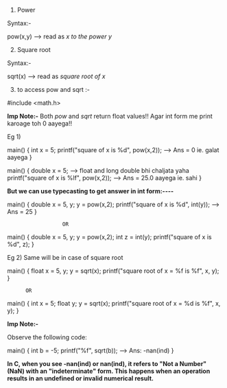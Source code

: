 1) Power

Syntax:-   

pow(x,y) --> read as *x to the power y*


2) Square root

Syntax:-

sqrt(x) --> read as *square root of x*


3) to access pow and sqrt :-

#include <math.h>



**Imp Note:-**
Both *pow* and *sqrt* return float values!! Agar int form me print karoage toh 0 aayega!!

Eg 1) 

main()
{
  int x = 5;
  printf("square of x is %d", pow(x,2));       --> Ans = 0 ie. galat aayega
}

main()
{
  double x = 5;                                --> float and long double bhi chaljata yaha
  printf("square of x is %lf", pow(x,2));      --> Ans = 25.0 aayega ie. sahi
}


**But we can use typecasting to get answer in int form:----**

main()
{
  double x = 5, y;
  y = pow(x,2);
  printf("square of x is %d", int(y));      --> Ans = 25
}
                      
                      OR

main()
{
  double x = 5, y;
  y = pow(x,2);
  int z = int(y);
  printf("square of x is %d", z);
}




Eg 2) Same will be in case of square root

main()
{
  float x = 5, y;
  y = sqrt(x);
  printf("square root of x = %f is %f", x, y);
}

          OR

main()
{
  int x = 5; float y;
  y = sqrt(x);
  printf("square root of x = %d is %f", x, y);
}




**Imp Note:-**

Observe the following code:

main()
{
  int b = -5;
  printf("%f", sqrt(b));     --> Ans:   -nan(ind)
}

**In C, when you see -nan(ind) or nan(ind), it refers to "Not a Number" (NaN) with an "indeterminate" form. This happens when an operation results in an undefined or invalid numerical result.**